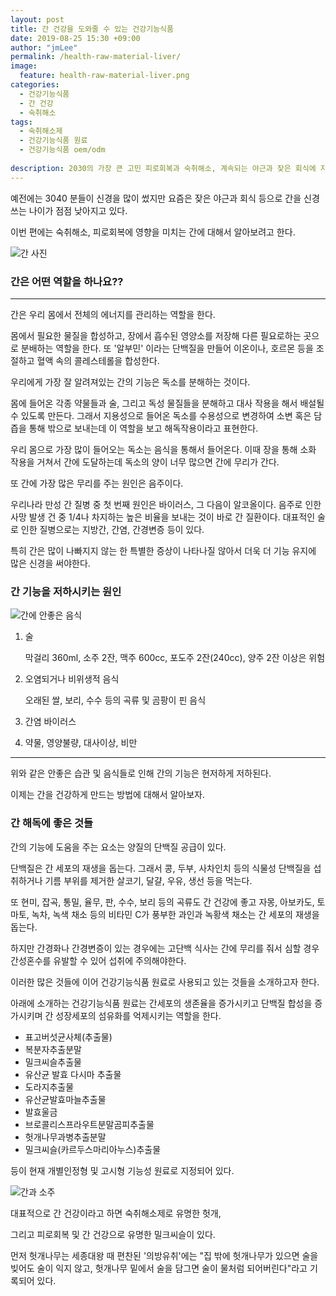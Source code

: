 ```yaml
---
layout: post
title: 간 건강을 도와줄 수 있는 건강기능식품
date: 2019-08-25 15:30 +09:00
author: "jmLee"
permalink: /health-raw-material-liver/
image:
  feature: health-raw-material-liver.png
categories:
  - 건강기능식품
  - 간 건강
  - 숙취해소
tags:
  - 숙취해소제
  - 건강기능식품 원료
  - 건강기능식품 oem/odm
  
description: 2030의 가장 큰 고민 피로회복과 숙취해소, 계속되는 야근과 잦은 회식에 지친 우리 몸을 챙길 수 있는 것들을 찾아보려고 합니다. 이번 편에서는 숙취해소에 좋은 원료들과 그 제품들에 대한 것들을 소개합니다. 숙취 해소 중에 이번 편은 간 해독에 대해 소개하겠습니다.
---
```


예전에는 3040 분들이 신경을 많이 썼지만 요즘은 잦은 야근과 회식 등으로 간을 신경쓰는 나이가 점점 낮아지고 있다.

이번 편에는 숙취해소, 피로회복에 영향을 미치는 간에 대해서 알아보려고 한다.

![간 사진](https://lh3.googleusercontent.com/PaCcYGBT357QTSSXCHA72mAfXpVpaasQQToY2o8mBftF2ZeXiVYgXQjVsQVwPZun2ethNK_Hsj5yeD2oiUfylbZkcQUkpj5ragkGelTeRvA5sKMG9ghe-eHeSqrFG_4Hb0MwBiubwT_sp4tDAmwYqfdJDuumXY718ITZWc7z3gA9IhtHtOztkQ8HG1lgZNMTWOTeYTGrfirXUp_IbAGb2JfWrjHrPbmaizymGA5t3SkEDbWemopi1aITIob_AGe449Lj5YgmLhkA21Hl7hB6r3rdxQa10PnI_VAXHJsRpl-Wb2dXSP6NCwKgJ0e0bV8glPcdQgGhEQ0eD3XM95TSr4Wsu1UcJQLEcApaKU7itDJJwk6Ic6eCidjCZ4MIzfRV29FRQfUOD-QRumjwiDjYYizdIPQYt7W1SaCFHr8Oe9SiyGjE2Ow0fgvME70p1HYr2_YH-ge64V_oT8aMB_5NaiBif5igQ3qREq04AXsQJ0LXOnvIrR6auMK8w3rfRHcnQwMnV064wO5vGdIwpzFYVgixwPEKPaAhzqqLY971Uko0mme2DmTsTZgV6qpP_KlQrX3FeNwXRp2bXKOhaeMf_7DsjrrJJFd_w9YHSewhGNSfjaE8L7BWGtJlnaF7vpzFDu1RvworNEL3TJFUBmavLXUhS0vNgfDsv6Py47riD9IjSs-caOO9XI8=w482-h385-no)

### 간은 어떤 역할을 하나요??

---

간은 우리 몸에서 전체의 에너지를 관리하는 역할을 한다.

몸에서 필요한 물질을 합성하고, 장에서 흡수된 영양소를 저장해 다른 필요로하는 곳으로 분배하는 역할을 한다. 또 '알부민' 이라는 단백질을 만들어 이온이나, 호르몬 등을 조절하고 혈액 속의 콜레스테롤을 합성한다.

우리에게 가장 잘 알려져있는 간의 기능은 독소를 분해하는 것이다.

몸에 들어온 각종 약물들과 술, 그리고 독성 물질들을 분해하고 대사 작용을 해서 배설될 수 있도록 만든다. 그래서 지용성으로 들어온 독소를 수용성으로 변경하여 소변 혹은 담즙을 통해 밖으로 보내는데 이 역할을 보고 해독작용이라고 표현한다.

우리 몸으로 가장 많이 들어오는 독소는 음식을 통해서 들어온다. 이때 장을 통해 소화 작용을 거쳐서 간에 도달하는데 독소의 양이 너무 많으면 간에 무리가 간다.

또 간에 가장 많은 무리를 주는 원인은 음주이다.

우리나라 만성 간 질병 중 첫 번째 원인은 바이러스, 그 다음이 알코올이다.
음주로 인한 사망 발생 건 중 1/4나 차지하는 높은 비율을 보내는 것이 바로 간 질환이다.
대표적인 술로 인한 질병으로는 지방간, 간염, 간경변증 등이 있다.

특히 간은 많이 나빠지지 않는 한 특별한 증상이 나타나질 않아서 더욱 더 기능 유지에 많은 신경을 써야한다.

### 간 기능을 저하시키는 원인

![간에 안좋은 음식](https://lh3.googleusercontent.com/NZJEf5fUBiHYClZipvrl94vz_dR7UHc39m52VUX7yull_NKzq3_b4MSQSGxUVL9lYlRpn-SGEf9vvIntYqSEKsCFI17QHxKP3s1ghSXmuYClCH85ZBrLYEJfqEoTsxAZZBxXW1bKX60CWtBJ7uipu3Lc6C4rh9K--ZuUFKV0vUrQyuqNDgiKGyS8k0MGyq4xNHtd5NS-COas2GrvDLOkG4UgoEAh-q108NW2WF9SiwYRGKsdqpgA_vukgNM2MEdh8axrMhetJGhpJzxvYc3KIwznq7bDL4z7rY9SXeb1NQ0efMvRlyTCFiNMq2QTLWI-zb2EvrdS5Ub1VCjtroqoQX8DC3DYFqeabWtWiWH-rSvJ0qrgs4ESb7dy03h_WR9SD_DPcoqNlf4kI6m3LGwn-ziOP0ivcTPRVKtv9QtcKaBEBEEGrLsIrqxgJaqQR5zQ8eqCWeXFpg4QmSH5GmqPY15IHFSOp0KlSzuEozyqUJpOxMXqR57U64NlB6RAGsOHpiGATTWo0t-Y06A-7eCQCrEyHieIxkKt9MIp4rIuauthoGOjH4-O0Kkra16VrsJapeIo75bm-gIcVJ7vMBW8l6A6DaglHYzkGWCvQcEdH_ZyFSOwwXQ5aiz4-2L0kdyzx6QOEh8vmg47nMLKl8fQZu5z7zodlo28NEC52GwGTBl5OnY9QtHza3Q=w880-h583-no)

1. 술

   막걸리 360ml, 소주 2잔, 맥주 600cc, 포도주 2잔(240cc), 양주 2잔 이상은 위험

2. 오염되거나 비위생적 음식

   오래된 쌀, 보리, 수수 등의 곡류 및 곰팡이 핀 음식

3. 간염 바이러스

4. 약물, 영양불량, 대사이상, 비만

---

위와 같은 안좋은 습관 및 음식들로 인해 간의 기능은 현저하게 저하된다.

이제는 간을 건강하게 만드는 방법에 대해서 알아보자.

### 간 해독에 좋은 것들

간의 기능에 도움을 주는 요소는 양질의 단백질 공급이 있다.

단백질은 간 세포의 재생을 돕는다. 그래서 콩, 두부, 사차인치 등의 식물성 단백질을 섭취하거나 기름 부위를 제거한 살코기, 달걀, 우유, 생선 등을 먹는다.

또 현미, 잡곡, 통밀, 율무, 판, 수수, 보리 등의 곡류도 간 건강에 좋고 자몽, 아보카도, 토마토, 녹차, 녹색 채소 등의 비타민 C가 풍부한 과인과 녹황색 채소는 간 세포의 재생을 돕는다.

하지만 간경화나 간경변증이 있는 경우에는 고단백 식사는 간에 무리를 줘서 심할 경우 간성혼수를 유발할 수 있어 섭취에 주의해야한다.



이러한 많은 것들에 이어 건강기능식품 원료로 사용되고 있는 것들을 소개하고자 한다.

아래에 소개하는 건강기능식품 원료는 간세포의 생존율을 증가시키고 단백질 합성을 증가시키며 간 성장세포의 섬유화를 억제시키는 역할을 한다.

- 표고버섯균사체(추출물)
- 복분자추출분말
- 밀크씨슬추출물
- 유산균 발효 다시마 추출물
- 도라지추출물
- 유산균발효마늘추출물
- 발효울금
- 브로콜리스프라우트분말곰피추출물
- 헛개나무과병추출분말
- 밀크씨슬(카르두스마리아누스)추출물

등이 현재 개별인정형 및 고시형 기능성 원료로 지정되어 있다.

![간과 소주](https://lh3.googleusercontent.com/Chjd0j16KDJuSYQ1ZtWyU-wJDireUS2WyC22msaIEkXN2up0sg0-B79FHR3LSWCDKzJe1g401mleTHwPn-wn9VFWRvG2O0wxjmwKVBGR0Z-2mnfPg8I7fyiCbtXLeI1D9i3MXDFabjF49x8lB4_-TLS98-jtljRiy3VOlMLND4wy_qehQVe6JMsfV7LhnQEqOBVcG6ATQ4g9ostJCerEfTm0bjyZz7hcAsrck0vAoczmgI9WJmEUTcJQrTf_ZWzjEQd2QXMLvjxHYItw0IFD1lAJzqVAVrfpWyBc1j9HVrG4F1CdHKohgNUoZEdrzahIAzzUuazXo0MV50nvp8x0JFdRp0H1KkzpULYLL-UljcEanJvsPETxZhR0B3XhsZgKRLk-36aXv3yPkwXbaoK_l1tnPRvCxbmZD5j-3AUAuLg6MISj6uiuO6m0pF1aeiwWMuLzmxBpGAon32UN3tGgIUmQolfsEMmY-tI9ueS0FcuJIvsC5prohjitPEZIDjESbJ13YGMxila7nhGWBr_QAP3ExkGVGUwmagcVK15zrS2kBqC3D49h9Y5sfaMtO0w4-NhQVnHHHRQERNR4EL6d2Uj3DbBYWFeXe6fAovqCsnOz_51T_YEtHYbq5jeMUOdhdxzH0kON0luqC-glDxrC3RWpY3cqopdaiwBSMeIlp20IpYlleTmbv5E=w960-h639-no)

대표적으로 간 건강이라고 하면 숙취해소제로 유명한 헛개,

그리고 피로회복 및 간 건강으로 유명한 밀크씨슬이 있다.

먼저 헛개나무는 세종대왕 때 편찬된 '의방유취'에는 "집 밖에 헛개나무가 있으면 술을 빚어도 술이 익지 않고, 헛개나무 밑에서 술을 담그면 술이 물처럼 되어버린다"라고 기록되어 있다.